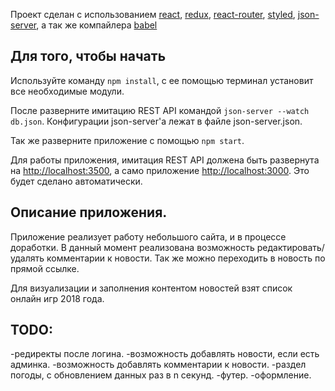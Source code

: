 Проект сделан с использованием [react](https://reactjs.org/), [redux](https://redux.js.org/), [react-router](https://reacttraining.com/react-router/web/guides/quick-start), [styled](https://www.styled-components.com/), [json-server](https://github.com/typicode/json-server), а так же компайлера [babel](https://babeljs.io/)

## Для того, чтобы начать

Используйте команду `npm install`, с ее помощью терминал установит все необходимые модули.

После разверните имитацию REST API командой `json-server --watch db.json`.
Конфигурации json-server'а лежат в файле json-server.json.

Так же разверните приложение с помощью `npm start`.

Для работы приложения, имитация REST API должена быть развернута на [http://localhost:3500](http://localhost:3500), а само приложение [http://localhost:3000](http://localhost:3000).
Это будет сделано автоматически.

## Описание приложения.

Приложение реализует работу небольшого сайта, и в процессе доработки. В данный момент реализована возможность редактировать/удалять комментарии к новости. Так же можно переходить в новость по прямой ссылке.

Для визуализации и заполнения контентом новостей взят список онлайн игр 2018 года.

## TODO:

-редиректы после логина.
-возможность добавлять новости, если есть админка.
-возможность добавлять комментарии к новости.
-раздел погоды, с обновлением данных раз в n секунд.
-футер.
-оформление.
